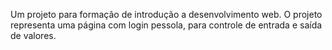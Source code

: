 Um projeto para formação de introdução a desenvolvimento web. O projeto representa uma página com login pessola, para controle de entrada e saída de valores.
